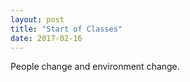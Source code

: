 ```yaml
---
layout: post
title: "Start of Classes"
date: 2017-02-16
---
```


People change and environment change.
